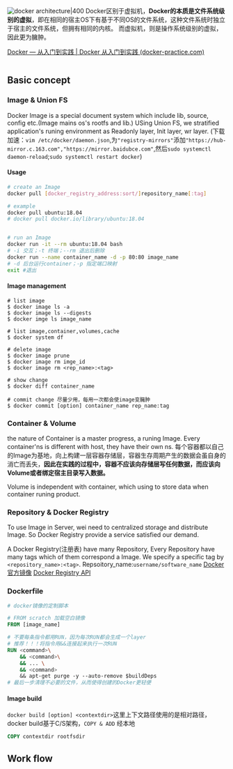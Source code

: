 ![docker architecture|400](https://docs.microsoft.com/en-us/virtualization/windowscontainers/deploy-containers/media/docker-on-linux.png)
Docker区别于虚拟机，**Docker的本质是文件系统级别的虚拟**，即在相同的宿主OS下有基于不同OS的文件系统，这种文件系统时独立于宿主的文件系统，但拥有相同的内核。
而虚拟机，则是操作系统级别的虚拟，因此更为臃肿。

[Docker — 从入门到实践 | Docker 从入门到实践 (docker-practice.com)](https://vuepress.mirror.docker-practice.com/)
```toc
```

## Basic concept
### Image & Union FS
Docker Image is a special document system which include lib, source, config etc.(Image mains os's rootfs and lib.)
USing Union FS, we stratified application's runing environment as Readonly layer, Init layer, wr layer.
(下载加速：`vim /etc/docker/daemon.json`,为`"registry-mirrors"`添加`"https://hub-mirror.c.163.com","https://mirror.baidubce.com"`,然后`sudo systemctl daemon-reload`;`sudo systemctl restart docker`)
#### Usage
```bash
# create an Image
docker pull [docker_registry_address:sort/]repository_name[:tag]

# example
docker pull ubuntu:18.04
# docker pull docker.io/library/ubuntu:18.04


# run an Image
docker run -it --rm ubuntu:18.04 bash
# -i 交互；-t 终端；--rm 退出后删除
docker run --name container_name -d -p 80:80 image_name
# -d 后台运行container；-p 指定端口映射
exit #退出
```
#### Image management
```
# list image
$ docker image ls -a
$ docker image ls --digests
$ docker imge ls image_name

# list image,container,volumes,cache
$ docker system df

# delete image
$ docker image prune
$ docker image rm imge_id
$ docker image rm <rep_name>:<tag>

# show change
$ docker diff container_name

# commit change 尽量少用，每用一次都会使image变臃肿
$ docker commit [option] container_name rep_name:tag
```

### Container & Volume
the nature of Container is a master progress, a runing Image. Every container'ns is different with host, they have their own ns. 
每个容器都以自己的Image为基地，向上构建一层容器存储层，容器生存周期产生的数据会虽自身的消亡而丢失，**因此在实践的过程中，容器不应该向存储层写任何数据，而应该向Volume或者绑定宿主目录写入数据。**

Volume is independent with container, which using to store data when container runing product.

### Repository & Docker Registry
To use Image in Server, wei need to centralized storage and distribute Image. So Docker Registry provide a service satisfied our demand.

A Docker Registry(注册表) have many Repository, Every Repository have many tags which of them correspond a Image.
We specify a specific tag by `<repository_name>:<tag>`.
Repsoitory_name:`username/software_name`
[Docker官方镜像](https://hub.docker.com/)
[Docker Registry API](https://docs.docker.com/registry/spec/api/)




### Dockerfile 
```dockerfile
# docker镜像的定制脚本

# FROM scratch 加载空白镜像
FROM [image_name]

# 不要每条指令都用RUN，因为每次RUN都会生成一个layer
# 推荐！！！将指令用&&连接起来执行一次RUN
RUN <command>\
	&& <command>\
	&& ... \
	&& <command>
	&& apt-get purge -y --auto-remove $buildDeps
# 最后一步清理不必要的文件，从而使得创建的Docker更轻便
```
#### Image build
`docker build [option] <contextdir>`这里上下文路径使用的是相对路径，docker build基于C/S架构，`COPY & ADD` 经本地
```dockerfile
COPY contextdir rootfsdir
```

## Work flow



